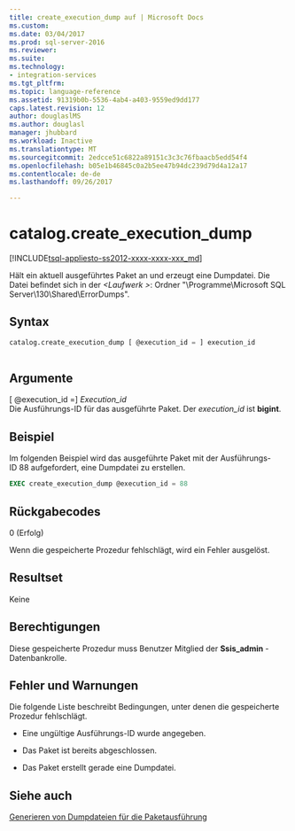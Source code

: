 ```yaml
---
title: create_execution_dump auf | Microsoft Docs
ms.custom: 
ms.date: 03/04/2017
ms.prod: sql-server-2016
ms.reviewer: 
ms.suite: 
ms.technology:
- integration-services
ms.tgt_pltfrm: 
ms.topic: language-reference
ms.assetid: 91319b0b-5536-4ab4-a403-9559ed9dd177
caps.latest.revision: 12
author: douglaslMS
ms.author: douglasl
manager: jhubbard
ms.workload: Inactive
ms.translationtype: MT
ms.sourcegitcommit: 2edcce51c6822a89151c3c3c76fbaacb5edd54f4
ms.openlocfilehash: b05e1b46845c0a2b5ee47b94dc239d79d4a12a17
ms.contentlocale: de-de
ms.lasthandoff: 09/26/2017

---
```

# <a name="catalogcreateexecutiondump"></a>catalog.create_execution_dump
[!INCLUDE[tsql-appliesto-ss2012-xxxx-xxxx-xxx_md](../../includes/tsql-appliesto-ss2012-xxxx-xxxx-xxx-md.md)]

  Hält ein aktuell ausgeführtes Paket an und erzeugt eine Dumpdatei. Die Datei befindet sich in der  *\<Laufwerk >*: Ordner "\Programme\Microsoft SQL Server\130\Shared\ErrorDumps".  
  
## <a name="syntax"></a>Syntax  
  
```sql  
catalog.create_execution_dump [ @execution_id = ] execution_id  
  
```  
  
## <a name="arguments"></a>Argumente  
 [ @execution_id =] *Execution_id*  
 Die Ausführungs-ID für das ausgeführte Paket. Der *execution_id* ist **bigint**.  
  
## <a name="example"></a>Beispiel  
 Im folgenden Beispiel wird das ausgeführte Paket mit der Ausführungs-ID 88 aufgefordert, eine Dumpdatei zu erstellen.  
  
```sql
EXEC create_execution_dump @execution_id = 88  
```  
  
## <a name="return-codes"></a>Rückgabecodes  
 0 (Erfolg)  
  
 Wenn die gespeicherte Prozedur fehlschlägt, wird ein Fehler ausgelöst.  
  
## <a name="result-set"></a>Resultset  
 Keine  
  
## <a name="permissions"></a>Berechtigungen  
 Diese gespeicherte Prozedur muss Benutzer Mitglied der **Ssis_admin** -Datenbankrolle.  
  
## <a name="errors-and-warnings"></a>Fehler und Warnungen  
 Die folgende Liste beschreibt Bedingungen, unter denen die gespeicherte Prozedur fehlschlägt.  
  
-   Eine ungültige Ausführungs-ID wurde angegeben.  
  
-   Das Paket ist bereits abgeschlossen.  
  
-   Das Paket erstellt gerade eine Dumpdatei.  
  
## <a name="see-also"></a>Siehe auch  
 [Generieren von Dumpdateien für die Paketausführung](../../integration-services/troubleshooting/generating-dump-files-for-package-execution.md)  
  
  

